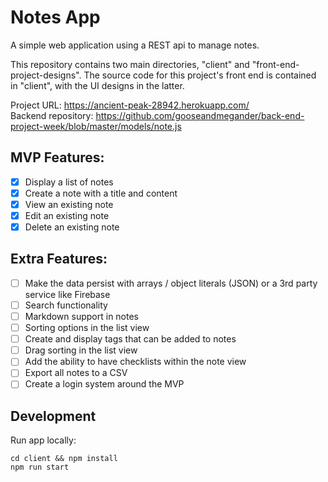 # Notes App

A simple web application using a REST api to manage notes.

This repository contains two main directories, "client" and "front-end-project-designs". The source code for this project's front end is contained in "client", with the UI designs in the latter.

Project URL: https://ancient-peak-28942.herokuapp.com/  
Backend repository: https://github.com/gooseandmegander/back-end-project-week/blob/master/models/note.js

## MVP Features:
* [x] Display a list of notes
* [x] Create a note with a title and content
* [x] View an existing note
* [x] Edit an existing note
* [x] Delete an existing note

## Extra Features:
* [ ] Make the data persist with arrays / object literals (JSON) or a 3rd party service like Firebase
* [ ] Search functionality
* [ ] Markdown support in notes
* [ ] Sorting options in the list view
* [ ] Create and display tags that can be added to notes
* [ ] Drag sorting in the list view
* [ ] Add the ability to have checklists within the note view
* [ ] Export all notes to a CSV
* [ ] Create a login system around the MVP

## Development


Run app locally:

```
cd client && npm install
npm run start
```